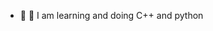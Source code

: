 - 👋 🌱 I am learning and doing C++ and python

<!---
YonasOH2022/YonasOH2022 is a ✨ special ✨ repository because its `README.md` (this file) appears on your GitHub profile.
You can click the Preview link to take a look at your changes.
--->
